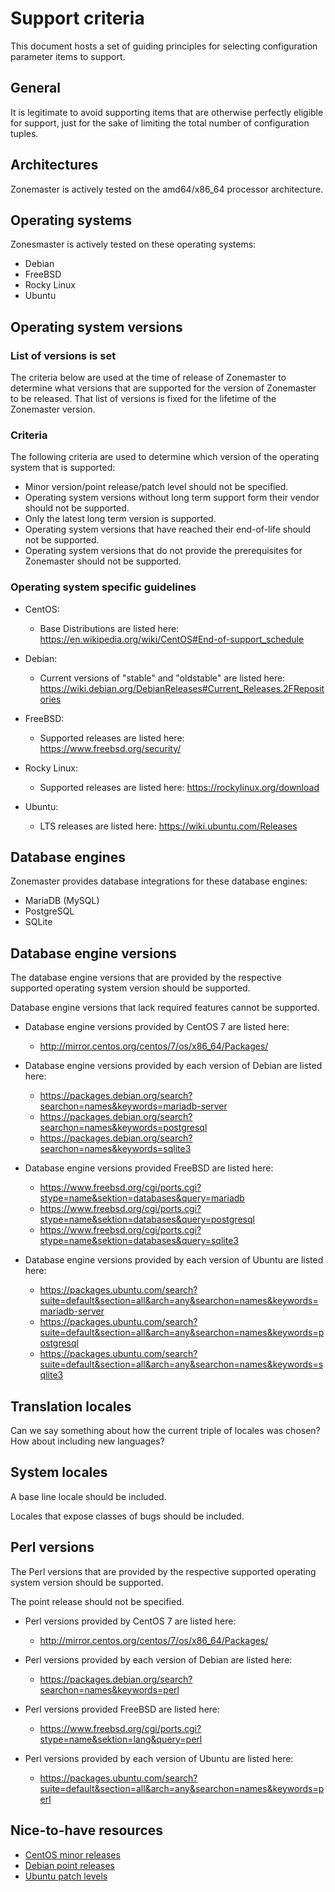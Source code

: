 Support criteria
================
This document hosts a set of guiding principles for selecting configuration
parameter items to support.


## General

It is legitimate to avoid supporting items that are otherwise perfectly eligible
for support, just for the sake of limiting the total number of configuration
tuples.


## Architectures

Zonemaster is actively tested on the amd64/x86_64 processor architecture.


## Operating systems

Zonesmaster is actively tested on these operating systems:

* Debian
* FreeBSD
* Rocky Linux
* Ubuntu


## Operating system versions

### List of versions is set

The criteria below are used at the time of release of Zonemaster to determine what versions
that are supported for the version of Zonemaster to be released. That list of versions is
fixed for the lifetime of the Zonemaster version.

### Criteria

The following criteria are used to determine which version of the operating
system that is supported:
  * Minor version/point release/patch level should not be specified.
  * Operating system versions without long term support form their
    vendor should not be supported.
  * Only the latest long term version is supported.
  * Operating system versions that have reached their end-of-life should not be
    supported.
  * Operating system versions that do not provide the prerequisites for
    Zonemaster should not be supported.

### Operating system specific guidelines

* CentOS:
  * Base Distributions are listed here:
    <https://en.wikipedia.org/wiki/CentOS#End-of-support_schedule>

* Debian:
  * Current versions of "stable" and "oldstable" are listed here:
    <https://wiki.debian.org/DebianReleases#Current_Releases.2FRepositories>

* FreeBSD:
  * Supported releases are listed here:
    <https://www.freebsd.org/security/>

* Rocky Linux:
  * Supported releases are listed here:
    <https://rockylinux.org/download>

* Ubuntu:
  * LTS releases are listed here:
    <https://wiki.ubuntu.com/Releases>


## Database engines

Zonemaster provides database integrations for these database engines:

* MariaDB (MySQL)
* PostgreSQL
* SQLite


## Database engine versions

The database engine versions that are provided by the respective supported
operating system version should be supported.

Database engine versions that lack required features cannot be supported.

* Database engine versions provided by CentOS 7 are listed here:
  * http://mirror.centos.org/centos/7/os/x86_64/Packages/

* Database engine versions provided by each version of Debian are listed here:
  * <https://packages.debian.org/search?searchon=names&keywords=mariadb-server>
  * <https://packages.debian.org/search?searchon=names&keywords=postgresql>
  * <https://packages.debian.org/search?searchon=names&keywords=sqlite3>

* Database engine versions provided FreeBSD are listed here:
  * <https://www.freebsd.org/cgi/ports.cgi?stype=name&sektion=databases&query=mariadb>
  * <https://www.freebsd.org/cgi/ports.cgi?stype=name&sektion=databases&query=postgresql>
  * <https://www.freebsd.org/cgi/ports.cgi?stype=name&sektion=databases&query=sqlite3>

* Database engine versions provided by each version of Ubuntu are listed here:
  * <https://packages.ubuntu.com/search?suite=default&section=all&arch=any&searchon=names&keywords=mariadb-server>
  * <https://packages.ubuntu.com/search?suite=default&section=all&arch=any&searchon=names&keywords=postgresql>
  * <https://packages.ubuntu.com/search?suite=default&section=all&arch=any&searchon=names&keywords=sqlite3>


## Translation locales

Can we say something about how the current triple of locales was chosen? How
about including new languages?


## System locales

A base line locale should be included.

Locales that expose classes of bugs should be included.


## Perl versions

The Perl versions that are provided by the respective supported operating system
version should be supported.

The point release should not be specified.

* Perl versions provided by CentOS 7 are listed here:
  * <http://mirror.centos.org/centos/7/os/x86_64/Packages/>

* Perl versions provided by each version of Debian are listed here:
  * <https://packages.debian.org/search?searchon=names&keywords=perl>

* Perl versions provided FreeBSD are listed here:
  * <https://www.freebsd.org/cgi/ports.cgi?stype=name&sektion=lang&query=perl>

* Perl versions provided by each version of Ubuntu are listed here:
  * <https://packages.ubuntu.com/search?suite=default&section=all&arch=any&searchon=names&keywords=perl>


## Nice-to-have resources

* [CentOS minor releases](https://wiki.centos.org/Download)
* [Debian point releases](https://wiki.debian.org/DebianReleases/PointReleases)
* [Ubuntu patch levels](https://wiki.ubuntu.com/Releases)
